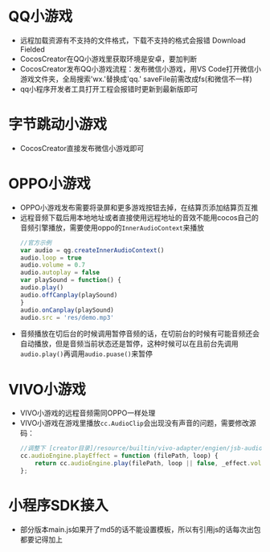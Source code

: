 # QQ小游戏
* 远程加载资源有不支持的文件格式，下载不支持的格式会报错 Download Fielded
* CocosCreator在QQ小游戏里获取环境是安卓，要加判断
* CocosCreator发布QQ小游戏流程：发布微信小游戏，用VS Code打开微信小游戏文件夹，全局搜索'wx.'替换成'qq.'  saveFile前需改成fs(和微信不一样)
* qq小程序开发者工具打开工程会报错时更新到最新版即可

# 字节跳动小游戏
* CocosCreator直接发布微信小游戏即可

# OPPO小游戏
* OPPO小游戏发布需要将录屏和更多游戏按钮去掉，在结算页添加结算页互推
* 远程音频下载后用本地地址或者直接使用远程地址的音效不能用cocos自己的音频引擎播放，需要使用oppo的`InnerAudioContext`来播放
    ```typescript
    //官方示例
    var audio = qg.createInnerAudioContext()
    audio.loop = true
    audio.volume = 0.7
    audio.autoplay = false
    var playSound = function() {
    audio.play()
    audio.offCanplay(playSound)
    }
    audio.onCanplay(playSound)
    audio.src = 'res/demo.mp3'
    ```
* 音频播放在切后台的时候调用暂停音频的话，在切前台的时候有可能音频还会自动播放，但是音频当前状态还是暂停，这种时候可以在且前台先调用`audio.play()`再调用`audio.puase()`来暂停

# VIVO小游戏
* VIVO小游戏的远程音频需同OPPO一样处理
* VIVO小游戏在游戏里播放`cc.AudioClip`会出现没有声音的问题，需要修改源码：
    ``` js
    //调整下 [creator目录]/resource/builtin/vivo-adapter/engien/jsb-audio.js 的 接口 cc.audioEngine.playEffect 为
    cc.audioEngine.playEffect = function (filePath, loop) {
        return cc.audioEngine.play(filePath, loop || false, _effect.volume);
    };
    ```
    
# 小程序SDK接入
* 部分版本main.js如果开了md5的话不能设置模板，所以有引用js的话每次出包都要记得加上